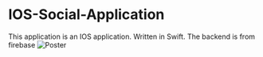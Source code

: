 # IOS-Social-Application
This application is an IOS application.
Written in Swift. The backend is from firebase
![Poster](https://user-images.githubusercontent.com/42711913/65385422-d2408f00-dd71-11e9-89ad-8c87541ddcca.jpg)
